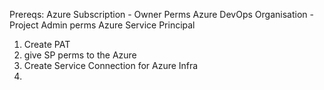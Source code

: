Prereqs:
Azure Subscription - Owner Perms
Azure DevOps Organisation - Project Admin perms
Azure Service Principal


1. Create PAT 
2. give SP perms to the Azure
3. Create Service Connection for Azure Infra
4. 
